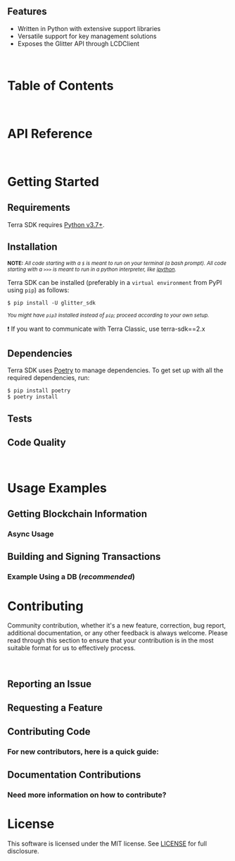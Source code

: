 ## Features

- Written in Python with extensive support libraries
- Versatile support for key management solutions
- Exposes the Glitter API through LCDClient

<br/>

# Table of Contents


<br/>

# API Reference


<br/>

# Getting Started


## Requirements

Terra SDK requires <a href="https://www.python.org/downloads/">Python v3.7+</a>.

## Installation

<sub>**NOTE:** _All code starting with a `$` is meant to run on your terminal (a bash prompt). All code starting with a `>>>` is meant to run in a python interpreter, like <a href="https://pypi.org/project/ipython/">ipython</a>._</sub>

Terra SDK can be installed (preferably in a `virtual environment` from PyPI using `pip`) as follows:

```
$ pip install -U glitter_sdk
```

<sub>_You might have `pip3` installed instead of `pip`; proceed according to your own setup._<sub>

❗ If you want to communicate with Terra Classic, use terra-sdk==2.x

## Dependencies

Terra SDK uses <a href="https://python-poetry.org/">Poetry</a> to manage dependencies. To get set up with all the required dependencies, run:

```
$ pip install poetry
$ poetry install
```

## Tests


## Code Quality



<br/>

# Usage Examples


## Getting Blockchain Information


### Async Usage


## Building and Signing Transactions


### Example Using a DB (_recommended_)

# Contributing

Community contribution, whether it's a new feature, correction, bug report, additional documentation, or any other feedback is always welcome. Please read through this section to ensure that your contribution is in the most suitable format for us to effectively process.

<br/>

## Reporting an Issue


## Requesting a Feature



## Contributing Code


### For new contributors, here is a quick guide:


## Documentation Contributions


### Need more information on how to contribute?


# License

This software is licensed under the MIT license. See [LICENSE](./LICENSE) for full disclosure.


